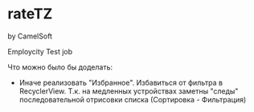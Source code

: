 
# rateTZ
by CamelSoft

Employcity Test job

Что можно было бы доделать:
- Иначе реализовать "Избранное". Избавиться от фильтра в RecyclerView. Т.к. на медленных
устройствах заметны "следы" последовательной отрисовки списка (Сортировка - Фильтрация)
